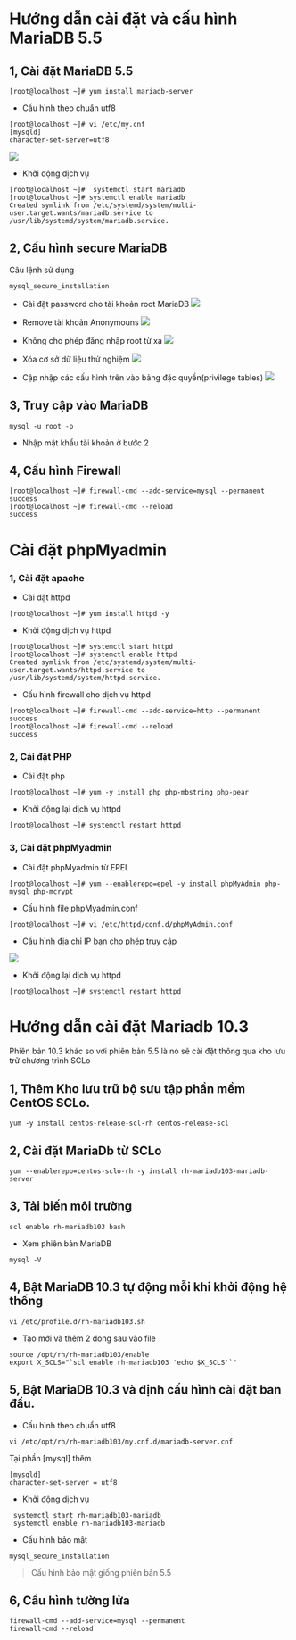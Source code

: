 # Hướng dẫn cài đặt và cấu hình MariaDB 5.5
## 1, Cài đặt MariaDB 5.5
```
[root@localhost ~]# yum install mariadb-server
```
* Cấu hình theo chuẩn utf8
```
[root@localhost ~]# vi /etc/my.cnf
[mysqld]
character-set-server=utf8
```
![](/Linux/image/db1.png)

* Khởi động dịch vụ
```
[root@localhost ~]#  systemctl start mariadb
[root@localhost ~]# systemctl enable mariadb
Created symlink from /etc/systemd/system/multi-user.target.wants/mariadb.service to /usr/lib/systemd/system/mariadb.service.
```

## 2, Cấu hình secure MariaDB
Câu lệnh sử dụng
```
mysql_secure_installation
```
* Cài đặt password cho tài khoản root MariaDB
![](/Linux/image/setroot.png)

* Remove tài khoản Anonymouns
![](/Linux/image/db2.png)

* Không cho phép đăng nhập root từ xa
![](/Linux/image/db3.png)

* Xóa cơ sở dữ liệu thử nghiệm
![](/Linux/image/db4.png)

* Cập nhập các cấu hình trên vào bảng đặc quyền(privilege tables)
![](/Linux/image/db5.png)

## 3, Truy cập vào MariaDB
```
mysql -u root -p
```
* Nhập mật khẩu tài khoản ở bước 2

## 4, Cấu hình Firewall
```
[root@localhost ~]# firewall-cmd --add-service=mysql --permanent
success
[root@localhost ~]# firewall-cmd --reload
success
```


# Cài đặt phpMyadmin
### 1, Cài đặt apache
* Cài đặt httpd
```
[root@localhost ~]# yum install httpd -y
```

* Khởi động dịch vụ httpd
```
[root@localhost ~]# systemctl start httpd
[root@localhost ~]# systemctl enable httpd
Created symlink from /etc/systemd/system/multi-user.target.wants/httpd.service to /usr/lib/systemd/system/httpd.service.
```
* Cấu hình firewall cho dịch vụ httpd
```
[root@localhost ~]# firewall-cmd --add-service=http --permanent
success
[root@localhost ~]# firewall-cmd --reload
success
```

### 2, Cài đặt PHP
* Cài đặt php
```
[root@localhost ~]# yum -y install php php-mbstring php-pear
```
* Khởi động lại dịch vụ httpd
```
[root@localhost ~]# systemctl restart httpd
```

### 3, Cài đặt phpMyadmin
* Cài đặt phpMyadmin từ EPEL
```
[root@localhost ~]# yum --enablerepo=epel -y install phpMyAdmin php-mysql php-mcrypt
```

* Cấu hình file phpMyadmin.conf
```
[root@localhost ~]# vi /etc/httpd/conf.d/phpMyAdmin.conf
```
* Cấu hình địa chỉ IP bạn cho phép truy cập

![](/Linux/image/db6.png)

* Khởi động lại dịch vụ httpd
```
[root@localhost ~]# systemctl restart httpd
```

# Hướng dẫn cài đặt Mariadb 10.3
Phiên bản 10.3 khác so với phiên bản 5.5 là nó sẽ cài đặt thông qua kho lưu trữ chương trình SCLo
## 1, Thêm Kho lưu trữ bộ sưu tập phần mềm CentOS SCLo.
```
yum -y install centos-release-scl-rh centos-release-scl
```
## 2, Cài đặt MariaDb từ SCLo
```
yum --enablerepo=centos-sclo-rh -y install rh-mariadb103-mariadb-server
```
## 3, Tải biến môi trường
```
scl enable rh-mariadb103 bash
```
* Xem phiên bản MariaDB
```
mysql -V
```
## 4, Bật MariaDB 10.3 tự động mỗi khi khởi động hệ thống
```
vi /etc/profile.d/rh-mariadb103.sh
```
* Tạo mới và thêm 2 dong sau vào file
```
source /opt/rh/rh-mariadb103/enable
export X_SCLS="`scl enable rh-mariadb103 'echo $X_SCLS'`"
```

## 5, Bật MariaDB 10.3 và định cấu hình cài đặt ban đầu.
* Cấu hình theo chuẩn utf8
```
vi /etc/opt/rh/rh-mariadb103/my.cnf.d/mariadb-server.cnf
```
Tại phần [mysql] thêm
```
[mysqld]
character-set-server = utf8
```

* Khởi động dịch vụ
```
 systemctl start rh-mariadb103-mariadb
 systemctl enable rh-mariadb103-mariadb
```
* Cấu hình bảo mật
```
mysql_secure_installation
```
  > Cấu hình bảo mật giống phiên bản 5.5

## 6, Cấu hình tường lửa
```
firewall-cmd --add-service=mysql --permanent
firewall-cmd --reload
```

